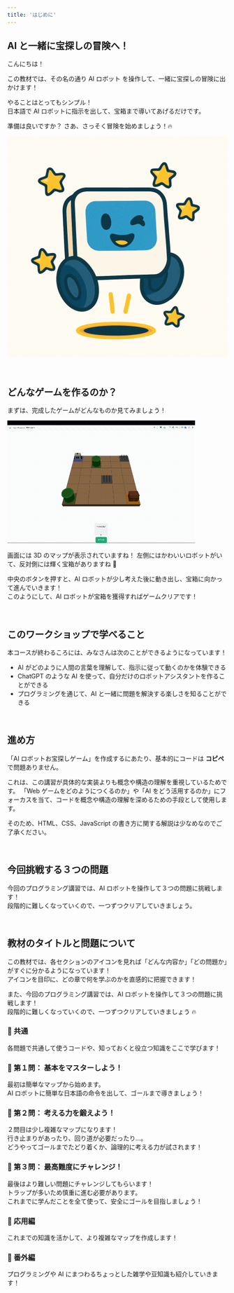 ```yaml
---
title: 'はじめに'
---
```


## AI と一緒に宝探しの冒険へ！

こんにちは！

この教材では、その名の通り AI ロボット を操作して、一緒に宝探しの冒険に出かけます！

やることはとってもシンプル！\
日本語で AI ロボットに指示を出して、宝箱まで導いてあげるだけです。

準備は良いですか？
さあ、さっそく冒険を始めましょう！🔥

![AI ロボットの写真](/images/nagoya-ai-event-2025-programming-workshop/00_intro/01_ai-robot.png)

<br />

## どんなゲームを作るのか？

まずは、完成したゲームがどんなものか見てみましょう！

![ゲームのデモ](/images/nagoya-ai-event-2025-programming-workshop/00_intro/02_game-demo.gif)

画面には 3D のマップが表示されていますね！
左側にはかわいいロボットがいて、反対側には輝く宝箱がありますね 👀

中央のボタンを押すと、AI ロボットが少し考えた後に動き出し、宝箱に向かって進んでいきます！\
このようにして、AI ロボットが宝箱を獲得すればゲームクリアです！

<br />

## このワークショップで学べること

本コースが終わるころには、みなさんは次のことができるようになっています！

- AI がどのように人間の言葉を理解して、指示に従って動くのかを体験できる
- ChatGPT のような AI を使って、自分だけのロボットアシスタントを作ることができる
- プログラミングを通じて、AI と一緒に問題を解決する楽しさを知ることができる

<br />

## 進め方

「AI ロボットお宝探しゲーム」を作成するにあたり、基本的にコードは **コピペ** で問題ありません。

これは、この講習が具体的な実装よりも概念や構造の理解を重視しているためです。
「Web ゲームをどのようにつくるのか」や「AI をどう活用するのか」にフォーカスを当て、コードを概念や構造の理解を深めるための手段として使用します。

そのため、HTML、CSS、JavaScript の書き方に関する解説は少なめなのでご了承ください。

<br />

## 今回挑戦する３つの問題

今回のプログラミング講習では、AI ロボットを操作して３つの問題に挑戦します！\
段階的に難しくなっていくので、一つずつクリアしていきましょう。

<br />

## 教材のタイトルと問題について

この教材では、各セクションのアイコンを見れば「どんな内容か」「どの問題か」がすぐに分かるようになっています！\
アイコンを目印に、どの章で何を学ぶのかを直感的に把握できます！

また、今回のプログラミング講習では、AI ロボットを操作して３つの問題に挑戦します！\
段階的に難しくなっていくので、一つずつクリアしていきましょう 🔥

### 🤎 共通

各問題で共通して使うコードや、知っておくと役立つ知識をここで学びます！

### 💛 第１問： 基本をマスターしよう！

最初は簡単なマップから始めます。\
AI ロボットに簡単な日本語の命令を出して、ゴールまで導きましょう！

### 🩵 第２問： 考える力を鍛えよう！

２問目は少し複雑なマップになります！\
行き止まりがあったり、回り道が必要だったり...。\
どうやってゴールまでたどり着くか、論理的に考える力が試されます！

### 💜 第３問： 最高難度にチャレンジ！

最後はより難しい問題にチャレンジしてもらいます！\
トラップが多いため慎重に進む必要があります。\
これまでに学んだことを全て使って、安全にゴールを目指しましょう！

### 🩷 応用編

これまでの知識を活かして、より複雑なマップを作成します！

### 🤍 番外編

プログラミングや AI にまつわるちょっとした雑学や豆知識も紹介していきます！
